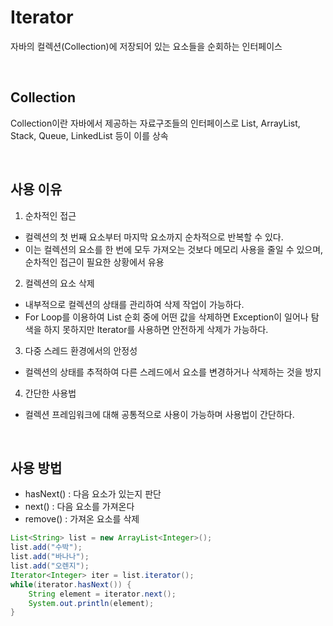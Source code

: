 # Iterator
자바의 컬렉션(Collection)에 저장되어 있는 요소들을 순회하는 인터페이스

<br>

## Collection
Collection이란 자바에서 제공하는 자료구조들의 인터페이스로 List, ArrayList, Stack, Queue, LinkedList 등이 이를 상속

<br>

## 사용 이유
1. 순차적인 접근
- 컬렉션의 첫 번째 요소부터 마지막 요소까지 순차적으로 반복할 수 있다.
- 이는 컬렉션의 요소를 한 번에 모두 가져오는 것보다 메모리 사용을 줄일 수 있으며, 순차적인 접근이 필요한 상황에서 유용

2. 컬렉션의 요소 삭제
- 내부적으로 컬렉션의 상태를 관리하여 삭제 작업이 가능하다.
- For Loop를 이용하여 List 순회 중에 어떤 값을 삭제하면 Exception이 일어나 탐색을 하지 못하지만 Iterator를 사용하면 안전하게 삭제가 가능하다.

3. 다중 스레드 환경에서의 안정성
- 컬렉션의 상태를 추적하여 다른 스레드에서 요소를 변경하거나 삭제하는 것을 방지

4. 간단한 사용법
- 컬렉션 프레임워크에 대해 공통적으로 사용이 가능하며 사용법이 간단하다.

<br>

## 사용 방법
- hasNext() : 다음 요소가 있는지 판단
- next() : 다음 요소를 가져온다
- remove() : 가져온 요소를 삭제

``` java
List<String> list = new ArrayList<Integer>();
list.add("수박");
list.add("바나나");
list.add("오렌지");
Iterator<Integer> iter = list.iterator();
while(iterator.hasNext()) {
    String element = iterator.next();
    System.out.println(element);
}
```



